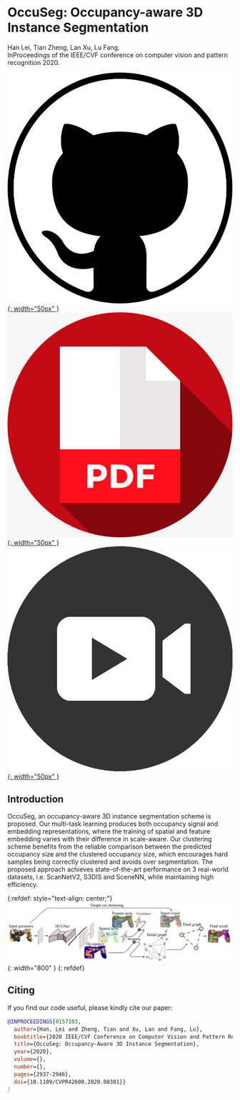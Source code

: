 # OccuSeg: Occupancy-aware 3D Instance Segmentation


Han Lei, Tian Zheng, Lan Xu, Lu Fang.<br/>InProceedings of the IEEE/CVF conference on computer vision and pattern recognition 2020.

[![github](/pic/github3.png){: width="50px" }](https://github.com/THU-luvision/OccuSeg)  &nbsp;&nbsp;&nbsp;
[![pdf](/pic/pdf.jpeg){: width="50px" }](https://openaccess.thecvf.com/content_CVPR_2020/papers/Han_OccuSeg_Occupancy-Aware_3D_Instance_Segmentation_CVPR_2020_paper.pdf) &nbsp;&nbsp;&nbsp;
[![video](/pic/video.png){: width="50px" }](https://www.youtube.com/watch?v=co7y6LQ7Kqc)

## Introduction

OccuSeg, an occupancy-aware 3D instance segmentation scheme is proposed. Our multi-task learning produces both occupancy signal and embedding representations, where the training of spatial and feature embedding varies with their difference in scale-aware. Our clustering scheme benefits from the reliable comparison between the predicted occupancy size and the clustered occupancy size, which encourages hard samples being correctly clustered and avoids over segmentation. The proposed approach achieves state-of-the-art performance on 3 real-world datasets, i.e. ScanNetV2, S3DIS and SceneNN, while maintaining high efficiency.

{:refdef: style="text-align: center;"}
![Framework](/pic/occseg.png){: width="800" }
{: refdef}


## Citing

If you find our code useful, please kindly cite our paper:

```bibtex
@INPROCEEDINGS{9157103,
  author={Han, Lei and Zheng, Tian and Xu, Lan and Fang, Lu},
  booktitle={2020 IEEE/CVF Conference on Computer Vision and Pattern Recognition (CVPR)}, 
  title={OccuSeg: Occupancy-Aware 3D Instance Segmentation}, 
  year={2020},
  volume={},
  number={},
  pages={2937-2946},
  doi={10.1109/CVPR42600.2020.00301}}
}
```

